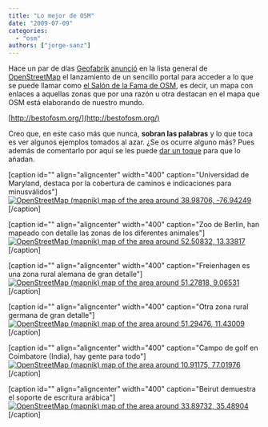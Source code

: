 ```yaml
---
title: "Lo mejor de OSM"
date: "2009-07-09"
categories: 
  - "osm"
authors: ["jorge-sanz"]
---
```


Hace un par de días [Geofabrik](http://www.geofabrik.de/) [anunció](http://lists.openstreetmap.org/pipermail/talk/2009-July/038376.html) en la lista general de [OpenStreetMap](http://openstreetmap.org/) el lanzamiento de un sencillo portal para acceder a lo que se puede llamar como [el Salón de la Fama de OSM](http://bestofosm.org/), es decir, un mapa con enlaces a aquellas zonas que por una razón u otra destacan en el mapa que OSM está elaborando de nuestro mundo.

[http://bestofosm.org/](http://bestofosm.org/)

Creo que, en este caso más que nunca, **sobran las palabras** y lo que toca es ver algunos ejemplos tomados al azar. ¿Se os ocurre alguno más? Pues además de comentarlo por aquí se les puede [dar un toque](http://www.geofabrik.de/geofabrik/contact.html) para que lo añadan.

\[caption id="" align="aligncenter" width="400" caption="Universidad de Maryland, destaca por la cobertura de caminos e indicaciones para minusválidos"\][![OpenStreetMap (mapnik) map of the area around 38.98706, -76.94249](http://dev.openstreetmap.org/~ojw/StaticMap/?lat=38.9870568744&lon=-76.9424915313&z=17&w=400&h=250&mode=Export&show=1)](http://osm.org/go/ZZc1hrFC)\[/caption\]

\[caption id="" align="aligncenter" width="400" caption="Zoo de Berlin, han mapeado con detalle las zonas de los diferentes animales"\][![OpenStreetMap (mapnik) map of the area around 52.50832, 13.33817](http://dev.openstreetmap.org/~ojw/StaticMap/?lat=52.5083248289&lon=13.3381748199&z=16&w=400&h=250&mode=Export&zoom_to_clicks=off&show=1)](http://osm.org/go/0MZu8Wa8q-)\[/caption\]

\[caption id="" align="aligncenter" width="400" caption="Freienhagen es una zona rural alemana de gran detalle"\][![OpenStreetMap (mapnik) map of the area around 51.27818, 9.06531](http://dev.openstreetmap.org/~ojw/StaticMap/?lat=51.2781772979&lon=9.06530857082&z=15&w=400&h=250&mode=Export&zoom_to_clicks=off&show=1)](http://osm.org/go/0Gh_XJOv)\[/caption\]

\[caption id="" align="aligncenter" width="400" caption="Otra zona rural germana de gran detalle"\][![OpenStreetMap (mapnik) map of the area around 51.29476, 11.43009](http://dev.openstreetmap.org/~ojw/StaticMap/?lat=51.294764672&lon=11.430094242&z=17&w=400&h=250&mode=Export&zoom_to_clicks=off&show=1)](http://osm.org/go/0MBdEsev?layers=B000FTTT)\[/caption\]

\[caption id="" align="aligncenter" width="400" caption="Campo de golf en Coimbatore (India), hay gente para todo"\][![OpenStreetMap (mapnik) map of the area around 10.91175, 77.01976](http://dev.openstreetmap.org/~ojw/StaticMap/?lat=10.9117452837&lon=77.0197606085&z=17&w=400&h=250&mode=Export&zoom_to_clicks=off&show=1)](http://osm.org/go/yn3gMPrCI-?layers=B000FTTT)\[/caption\]

\[caption id="" align="aligncenter" width="400" caption="Beirut demuestra el soporte de escritura arábica"\][![OpenStreetMap (mapnik) map of the area around 33.89732, 35.48904](http://dev.openstreetmap.org/~ojw/StaticMap/?lat=33.8973202653&lon=35.4890370367&z=15&w=400&h=250&mode=Export&zoom_to_clicks=off&show=1)](http://osm.org/go/yn3gMPrCI-?layers=B000FTTT)\[/caption\]
